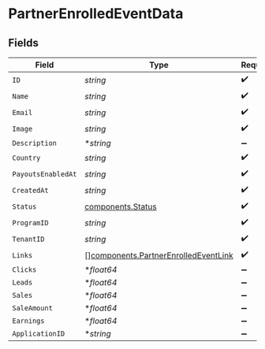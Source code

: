 # PartnerEnrolledEventData


## Fields

| Field                                                                                        | Type                                                                                         | Required                                                                                     | Description                                                                                  |
| -------------------------------------------------------------------------------------------- | -------------------------------------------------------------------------------------------- | -------------------------------------------------------------------------------------------- | -------------------------------------------------------------------------------------------- |
| `ID`                                                                                         | *string*                                                                                     | :heavy_check_mark:                                                                           | N/A                                                                                          |
| `Name`                                                                                       | *string*                                                                                     | :heavy_check_mark:                                                                           | N/A                                                                                          |
| `Email`                                                                                      | *string*                                                                                     | :heavy_check_mark:                                                                           | N/A                                                                                          |
| `Image`                                                                                      | *string*                                                                                     | :heavy_check_mark:                                                                           | N/A                                                                                          |
| `Description`                                                                                | **string*                                                                                    | :heavy_minus_sign:                                                                           | N/A                                                                                          |
| `Country`                                                                                    | *string*                                                                                     | :heavy_check_mark:                                                                           | N/A                                                                                          |
| `PayoutsEnabledAt`                                                                           | *string*                                                                                     | :heavy_check_mark:                                                                           | N/A                                                                                          |
| `CreatedAt`                                                                                  | *string*                                                                                     | :heavy_check_mark:                                                                           | N/A                                                                                          |
| `Status`                                                                                     | [components.Status](../../models/components/status.md)                                       | :heavy_check_mark:                                                                           | N/A                                                                                          |
| `ProgramID`                                                                                  | *string*                                                                                     | :heavy_check_mark:                                                                           | N/A                                                                                          |
| `TenantID`                                                                                   | *string*                                                                                     | :heavy_check_mark:                                                                           | N/A                                                                                          |
| `Links`                                                                                      | [][components.PartnerEnrolledEventLink](../../models/components/partnerenrolledeventlink.md) | :heavy_check_mark:                                                                           | N/A                                                                                          |
| `Clicks`                                                                                     | **float64*                                                                                   | :heavy_minus_sign:                                                                           | N/A                                                                                          |
| `Leads`                                                                                      | **float64*                                                                                   | :heavy_minus_sign:                                                                           | N/A                                                                                          |
| `Sales`                                                                                      | **float64*                                                                                   | :heavy_minus_sign:                                                                           | N/A                                                                                          |
| `SaleAmount`                                                                                 | **float64*                                                                                   | :heavy_minus_sign:                                                                           | N/A                                                                                          |
| `Earnings`                                                                                   | **float64*                                                                                   | :heavy_minus_sign:                                                                           | N/A                                                                                          |
| `ApplicationID`                                                                              | **string*                                                                                    | :heavy_minus_sign:                                                                           | N/A                                                                                          |